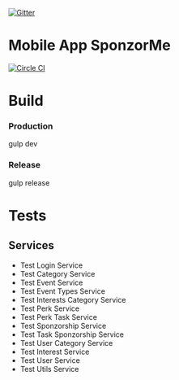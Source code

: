 [![Gitter](https://img.shields.io/gitter/room/freecad/freecad.svg)](https://gitter.im/sponzorme/Lobby?utm_source=share-link&utm_medium=link&utm_campaign=share-link)

# Mobile App SponzorMe

[![Circle CI](https://circleci.com/gh/carlosrojaso/sponzormeapp.svg?style=svg&circle-token=7f3a51bc8c340213e80a9c25870a0471ab284913)](https://circleci.com/gh/carlosrojaso/sponzormeapp)

# Build

### Production
gulp dev

### Release

gulp release

# Tests


## Services

* Test Login Service
* Test Category Service
* Test Event Service
* Test Event Types Service
* Test Interests Category Service
* Test Perk Service
* Test Perk Task Service
* Test Sponzorship Service
* Test Task Sponzorship Service
* Test User Category Service
* Test Interest Service
* Test User Service
* Test Utils Service

